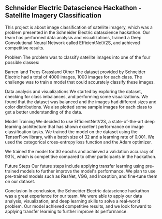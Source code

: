 ## Schneider Electric Datascience Hackathon - Satellite Imagery Classification
This project is about image classification of satellite imagery, which was a problem presented in the Schneider Electric datascience hackathon. Our team has performed data analysis and visualizations, trained a Deep Convolutional Neural Network called EfficientNetV2S, and achieved competitive results.

Problem
The problem was to classify satellite images into one of the four possible classes:

Barren land
Trees
Grassland
Other
The dataset provided by Schneider Electric had a total of 4000 images, 1000 images for each class. The challenge was to train a model that could accurately classify these images.

Data analysis and visualizations
We started by exploring the dataset, checking for class imbalances, and performing some visualizations. We found that the dataset was balanced and the images had different sizes and color distributions. We also plotted some sample images for each class to get a better understanding of the data.

Model Training
We decided to use EfficientNetV2S, a state-of-the-art deep learning architecture that has shown excellent performance on image classification tasks. We trained the model on the dataset using the TensorFlow library, with a batch size of 32 and a learning rate of 0.001. We used the categorical cross-entropy loss function and the Adam optimizer.

We trained the model for 30 epochs and achieved a validation accuracy of 93%, which is competitive compared to other participants in the hackathon.

Future Steps
Our future steps include applying transfer learning using pre-trained models to further improve the model's performance. We plan to use pre-trained models such as ResNet, VGG, and Inception, and fine-tune them on our dataset.

Conclusion
In conclusion, the Schneider Electric datascience hackathon was a great experience for our team. We were able to apply our data analysis, visualization, and deep learning skills to solve a real-world problem. Our model achieved competitive results, and we look forward to applying transfer learning to further improve its performance.
